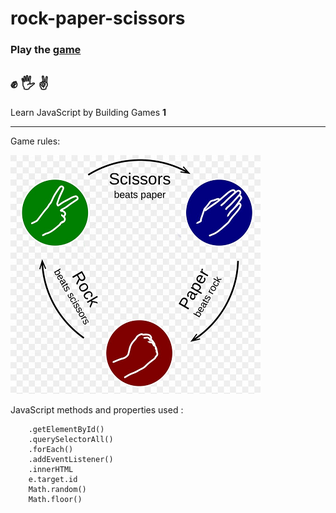 # rock-paper-scissors

### Play the [game](https://kiran0r0patil.github.io/rock-paper-scissors/)

## ✊ 🖐 ✌

Learn JavaScript by Building Games **1**

---

Game rules:

![rule](images/rps.png)

JavaScript methods and properties used :

```
    .getElementById()
    .querySelectorAll()
    .forEach()
    .addEventListener()
    .innerHTML
    e.target.id
    Math.random()
    Math.floor()
```
